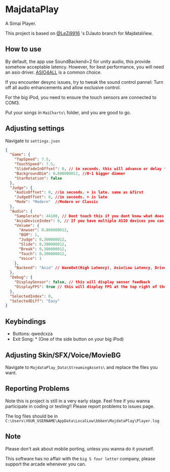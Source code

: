 # MajdataPlay
 A Simai Player.
 
 This project is based on [@LeZi9916](https://github.com/LeZi9916) 's DJauto branch for MajdataView.

 
## How to use
By default, the app use SoundBackend=2 for unity audio, this provide somehow acceptable latency.
However, for best performance, you will need an asio driver. [ASIO4ALL](https://asio4all.org/about/download-asio4all/) is a common choice.

If you encounter desync issues, try to tweak the sound control pannel: Turn off all audio enhancements and allow exclusive control.

For the big iPod, you need to ensure the touch sensors are connected to COM3.

Put your songs in `MaiCharts\` folder, and you are good to go.

## Adjusting settings
Navigate to `settings.json`

```Json
{
  "Game": {
    "TapSpeed": 7.5,
    "TouchSpeed": 7.5,
    "SlideFadeInOffset": 0, // in seconds. this will advance or delay the timing of the Slide fade-in. + is delay
    "BackgroundDim": 0.800000012, //0-1 bigger dimmer
    "StarRotation": false
  },
  "Judge": {
    "AudioOffset": 0, //in seconds. + is late. same as &first
    "JudgeOffset": 0, //in seconds. + is late
    "Mode": "Modern"  //Modern or Classic
  },
  "Audio": {
    "Samplerate": 44100, // Dont touch this if you dont know what does it mean
    "AsioDeviceIndex": 0, // If you have multiple ASIO devices you can choose them here
    "Volume": {
      "Anwser": 0.800000012,
      "BGM": 1,
      "Judge": 0.300000012,
      "Slide": 0.300000012,
      "Break": 0.300000012,
      "Touch": 0.300000012,
      "Voice": 1
    },
    "Backend": "Asio" // WaveOut(High Latency), Asio(Low Latency, Driver needed), Unity(Unity Classic, FMod i think?)
  },
  "Debug": {
    "DisplaySensor": false, // this will display sensor feedback
    "DisplayFPS": true // this will display FPS at the top right of the screen
  },
  "SelectedIndex": 0,
  "SelectedDiff": "Easy"
}
```

## Keybindings
* Buttons: qwedcxza
* Exit Song: * (One of the side button on your big iPod)

## Adjusting Skin/SFX/Voice/MovieBG
Navigate to `MajdataPlay_Data\StreamingAssets\` and replace the files you want.

## Reporting Problems
Note this is project is still in a very early stage.
Feel free if you wanna participate in coding or testing!!
Please report problems to issues page.

The log files should be in `C:\Users\YOUR_USERNAME\AppData\LocalLow\bbben\MajdataPlay\Player.log`

## Note
Please don't ask about mobile porting, unless you wanna do it yourself.

This software has no affair with the `big S four letter` company, please support the arcade whenever you can.
